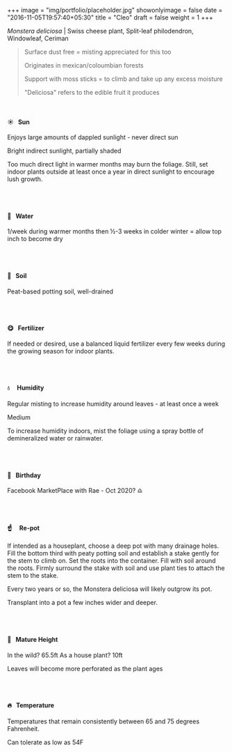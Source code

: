 +++
image = "img/portfolio/placeholder.jpg"
showonlyimage = false
date = "2016-11-05T19:57:40+05:30"
title = "Cleo"
draft = false
weight = 1
+++

*Monstera deliciosa* | Swiss cheese plant, Split-leaf philodendron, Windowleaf, Ceriman
<!--more-->

> Surface dust free = misting appreciated for this too
>
>Originates in mexican/coloumbian forests
>
>Support with moss sticks = to climb and take up any excess moisture
>
>"Deliciosa" refers to the edible fruit it produces


</br>

#### :sunny:  &nbsp; Sun
Enjoys large amounts of dappled sunlight - never direct sun

Bright indirect sunlight, partially shaded

Too much direct light in warmer months may burn the foliage. Still, set indoor plants outside at least once a year in direct sunlight to encourage lush growth.

</br></br>

#### :ocean:  &nbsp; Water
1/week during warmer months then ½-3 weeks in colder winter = allow top inch to become dry

</br></br>

#### :seedling:  &nbsp; Soil
Peat-based potting soil, well-drained

</br></br>

#### :yum:  &nbsp; Fertilizer
If needed or desired, use a balanced liquid fertilizer every few weeks during the growing season for indoor plants.

</br></br>

#### :droplet: &nbsp; &nbsp; Humidity
Regular misting to increase humidity around leaves - at least once a week

Medium

To increase humidity indoors, mist the foliage using a spray bottle of demineralized water or rainwater.

</br></br>

#### :cake:  &nbsp; Birthday
Facebook MarketPlace with Rae - Oct 2020? :libra:

</br></br>

#### :point_up:  &nbsp;&nbsp;&nbsp; Re-pot
If intended as a houseplant, choose a deep pot with many drainage holes. Fill the bottom third with peaty potting soil and establish a stake gently for the stem to climb on. Set the roots into the container. Fill with soil around the roots. Firmly surround the stake with soil and use plant ties to attach the stem to the stake.

Every two years or so, the Monstera deliciosa will likely outgrow its pot.

Transplant into a pot a few inches wider and deeper.

</br></br>

#### :triumph:  &nbsp; Mature Height
In the wild? 65.5ft
As a house plant? 10ft

Leaves will become more perforated as the plant ages

</br></br>

#### :fire:  &nbsp; Temperature
Temperatures that remain consistently between 65 and 75 degrees Fahrenheit.

Can tolerate as low as 54F

</br></br>
